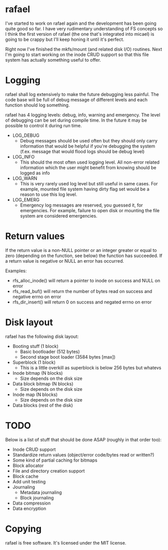 # rafael

I've started to work on rafael again and the development has been going quite good so far. I have very rudimentary understanding of FS concepts so I think the first version of rafael (the one that's integrated into micael) is going to be crappy but I'll keep honing it until it's perfect.

Right now I've finished the mkfs/mount (and related disk I/O) routines. Next I'm going to start working on the inode CRUD support so that this file system has actually something useful to offer.

# Logging

rafael shall log extensively to make the future debugging less painful. The code base will be full of debug message of different levels and each function should log something.

rafael has 4 logging levels: debug, info, warning and emergency. The level of debugging can be set during compile time. In the future it may be possible to control it during run time.

* LOG_DEBUG
   * Debug messages should be used often but they should only carry information that would be helpful if you're debugging the system (f.ex. message that would flood logs should be debug level)
* LOG_INFO
   * This should the most often used logging level. All non-error related information which the user might benefit from knowing should be logged as info
* LOG_WARN
   * This is very rarely used log level but still useful in same cases. For example, mounted file system having dirty flag set would be a reason to use this log level.
* LOG_EMERG
   * Emergency log messages are reserved, you guessed it, for emergencies. For example, failure to open disk or mounting the file system are considered emergencies.

# Return values

If the return value is a non-NULL pointer or an integer greater or equal to zero (depending on the function, see below) the function has succeeded.
If a return value is negative or NULL an error has occurred.

Examples:
   * rfs_alloc_inode() will return a pointer to inode on success and NULL on error
   * rfs_read_buf() will return the number of bytes read on success and negative errno on error
   * rfs_dir_insert() will return 0 on success and negated errno on error

# Disk layout

rafael has the following disk layout:

* Booting stuff (1 block)
   * Basic bootloader (512 bytes)
   * Second stage boot loader (3584 bytes [max])
* Superblock (1 block)
   * This is a little overkill as superblock is below 256 bytes but whatevs
* Inode bitmap (N blocks)
   * Size depends on the disk size
* Data block bitmap (N blocks)
   * Size depends on the disk size
* Inode map (N blocks)
   * Size depends on the disk size
* Data blocks (rest of the disk)

# TODO

Below is a list of stuff that should be done ASAP (roughly in that order too):
   * Inode CRUD support
   * Standardize return values (object/error code/bytes read or written?)
   * Some kind of partial caching for bitmaps
   * Block allocator
   * File and directory creation support
   * Block cache
   * Add unit testing
   * Journaling
      * Metadata journaling
      * Block journaling
   * Data compression
   * Data encryption

# Copying
rafael is free software. It's licensed under the MIT license.
